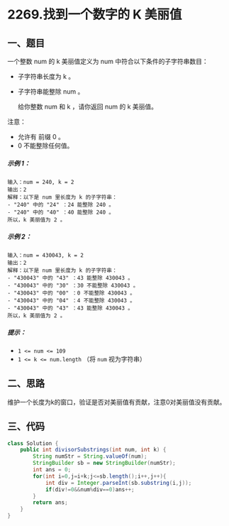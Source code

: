 # 2269.找到一个数字的 K 美丽值

## 一、题目

一个整数 num 的 k 美丽值定义为 num 中符合以下条件的子字符串数目：

- 子字符串长度为 k 。

- 子字符串能整除 num 。

  给你整数 num 和 k ，请你返回 num 的 k 美丽值。

注意：

- 允许有 前缀 0 。
-  0 不能整除任何值。

##### 示例 1：

```
输入：num = 240, k = 2
输出：2
解释：以下是 num 里长度为 k 的子字符串：
- "240" 中的 "24" ：24 能整除 240 。
- "240" 中的 "40" ：40 能整除 240 。
所以，k 美丽值为 2 。
```



##### 示例 2：

```
输入：num = 430043, k = 2
输出：2
解释：以下是 num 里长度为 k 的子字符串：
- "430043" 中的 "43" ：43 能整除 430043 。
- "430043" 中的 "30" ：30 不能整除 430043 。
- "430043" 中的 "00" ：0 不能整除 430043 。
- "430043" 中的 "04" ：4 不能整除 430043 。
- "430043" 中的 "43" ：43 能整除 430043 。
所以，k 美丽值为 2 。
```



##### 提示：

- `1 <= num <= 109`
- `1 <= k <= num.length` （将 `num` 视为字符串）

## 二、思路

维护一个长度为k的窗口，验证是否对美丽值有贡献，注意0对美丽值没有贡献。

## 三、代码

```java
class Solution {
    public int divisorSubstrings(int num, int k) {
        String numStr = String.valueOf(num);
        StringBuilder sb = new StringBuilder(numStr);
        int ans = 0;
        for(int i=0,j=i+k;j<=sb.length();i++,j++){
            int div = Integer.parseInt(sb.substring(i,j));
            if(div!=0&&num%div==0)ans++;
        }
        return ans;
    }
}
```







